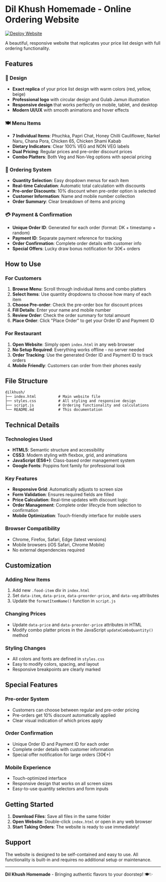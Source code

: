 # Dil Khush Homemade - Online Ordering Website

[![Deploy Website](https://github.com/dilkhush/dilkhush.github.io/actions/workflows/deploy.yml/badge.svg)](https://github.com/dilkhush/dilkhush.github.io/actions/workflows/deploy.yml)

A beautiful, responsive website that replicates your price list design with full ordering functionality.

## Features

### 🎨 Design
- **Exact replica** of your price list design with warm colors (red, yellow, beige)
- **Professional logo** with circular design and Gulab Jamun illustration
- **Responsive design** that works perfectly on mobile, tablet, and desktop
- **Modern UI/UX** with smooth animations and hover effects

### 🍽️ Menu Items
- **7 Individual Items**: Phuchka, Papri Chat, Honey Chilli Cauliflower, Narkel Naru, Chana Pora, Chicken 65, Chicken Shami Kabab
- **Dietary Indicators**: Clear 100% VEG and NON VEG labels
- **Dual Pricing**: Regular prices and pre-order discount prices
- **Combo Platters**: Both Veg and Non-Veg options with special pricing

### 🛒 Ordering System
- **Quantity Selection**: Easy dropdown menus for each item
- **Real-time Calculation**: Automatic total calculation with discounts
- **Pre-order Discounts**: 10% discount when pre-order option is selected
- **Customer Information**: Name and mobile number collection
- **Order Summary**: Clear breakdown of items and pricing

### 💳 Payment & Confirmation
- **Unique Order ID**: Generated for each order (format: DK + timestamp + random)
- **Payment ID**: Separate payment reference for tracking
- **Order Confirmation**: Complete order details with customer info
- **Special Offers**: Lucky draw bonus notification for 30€+ orders

## How to Use

### For Customers
1. **Browse Menu**: Scroll through individual items and combo platters
2. **Select Items**: Use quantity dropdowns to choose how many of each item
3. **Choose Pre-order**: Check the pre-order box for discount prices
4. **Fill Details**: Enter your name and mobile number
5. **Review Order**: Check the order summary for total amount
6. **Place Order**: Click "Place Order" to get your Order ID and Payment ID

### For Restaurant
1. **Open Website**: Simply open `index.html` in any web browser
2. **No Setup Required**: Everything works offline - no server needed
3. **Order Tracking**: Use the generated Order ID and Payment ID to track orders
4. **Mobile Friendly**: Customers can order from their phones easily

## File Structure
```
dilkhush/
├── index.html          # Main website file
├── styles.css          # All styling and responsive design
├── script.js           # Ordering functionality and calculations
└── README.md           # This documentation
```

## Technical Details

### Technologies Used
- **HTML5**: Semantic structure and accessibility
- **CSS3**: Modern styling with flexbox, grid, and animations
- **JavaScript (ES6+)**: Class-based order management system
- **Google Fonts**: Poppins font family for professional look

### Key Features
- **Responsive Grid**: Automatically adjusts to screen size
- **Form Validation**: Ensures required fields are filled
- **Price Calculation**: Real-time updates with discount logic
- **Order Management**: Complete order lifecycle from selection to confirmation
- **Mobile Optimization**: Touch-friendly interface for mobile users

### Browser Compatibility
- Chrome, Firefox, Safari, Edge (latest versions)
- Mobile browsers (iOS Safari, Chrome Mobile)
- No external dependencies required

## Customization

### Adding New Items
1. Add new `.food-item` div in `index.html`
2. Set `data-item`, `data-price`, `data-preorder-price`, and `data-veg` attributes
3. Update the `formatItemName()` function in `script.js`

### Changing Prices
- Update `data-price` and `data-preorder-price` attributes in HTML
- Modify combo platter prices in the JavaScript `updateComboQuantity()` method

### Styling Changes
- All colors and fonts are defined in `styles.css`
- Easy to modify colors, spacing, and layout
- Responsive breakpoints are clearly marked

## Special Features

### Pre-order System
- Customers can choose between regular and pre-order pricing
- Pre-orders get 10% discount automatically applied
- Clear visual indication of which prices apply

### Order Confirmation
- Unique Order ID and Payment ID for each order
- Complete order details with customer information
- Special offer notification for large orders (30€+)

### Mobile Experience
- Touch-optimized interface
- Responsive design that works on all screen sizes
- Easy-to-use quantity selectors and form inputs

## Getting Started

1. **Download Files**: Save all files in the same folder
2. **Open Website**: Double-click `index.html` or open in any web browser
3. **Start Taking Orders**: The website is ready to use immediately!

## Support

The website is designed to be self-contained and easy to use. All functionality is built-in and requires no additional setup or maintenance.

---

**Dil Khush Homemade** - Bringing authentic flavors to your doorstep! 🍽️✨
